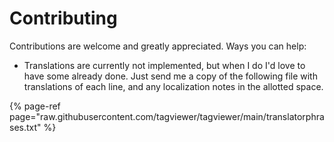 # Contributing

Contributions are welcome and greatly appreciated. Ways you can help:

* Translations are currently not implemented, but when I do I'd love to have some already done. Just send me a copy of the following file with translations of each line, and any localization notes in the allotted space.

{% page-ref page="raw.githubusercontent.com/tagviewer/tagviewer/main/translatorphrases.txt" %}






